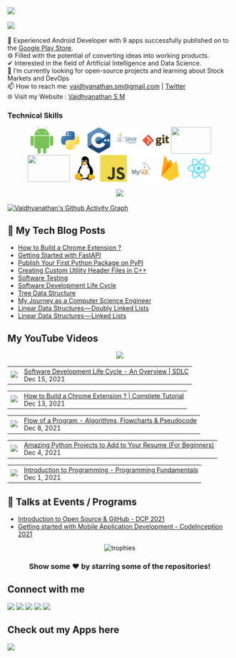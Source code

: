 <!--
**smv1999/smv1999** is a ✨ _special_ ✨ repository because its `README.md` (this file) appears on your GitHub profile.
-->

 <a href="http://vaidhyanathansm.netlify.app/"><img src="https://raw.githubusercontent.com/smv1999/smv1999/master/title_banner.png" /></a>

![](https://komarev.com/ghpvc/?username=smv1999) <br>

📱 Experienced Android Developer with 9 apps successfully published on to the [Google Play Store](https://play.google.com/store/apps/dev?id=6670598499208527718).\
⚙️ Filled with the potential of converting ideas into working products.\
✔ Interested in the field of Artificial Intelligence and Data Science.\
🔭 I’m currently looking for open-source projects and learning about Stock Markets and DevOps\
📫 How to reach me: vaidhyanathan.sm@gmail.com | [Twitter](https://twitter.com/itssmv1999)\
🌐 Visit my Website : <a href="http://vaidhyanathansm.netlify.app/">Vaidhyanathan S M</a>

### Technical Skills

<p align="center">
 <img height="60" width="60" src="https://raw.githubusercontent.com/github/explore/80688e429a7d4ef2fca1e82350fe8e3517d3494d/topics/android/android.png" />
 <img height="60" width="60" src="https://raw.githubusercontent.com/github/explore/80688e429a7d4ef2fca1e82350fe8e3517d3494d/topics/python/python.png" />
 <img height="60" width="60" src="https://raw.githubusercontent.com/github/explore/80688e429a7d4ef2fca1e82350fe8e3517d3494d/topics/cpp/cpp.png" />
 <img height="60" width="60" src="https://raw.githubusercontent.com/github/explore/80688e429a7d4ef2fca1e82350fe8e3517d3494d/topics/java/java.png" />
 <img height="60" width="60" src="https://raw.githubusercontent.com/github/explore/80688e429a7d4ef2fca1e82350fe8e3517d3494d/topics/git/git.png" />
 <img height="60" width="90" src="https://raw.githubusercontent.com/smv1999/smv1999/master/flask.png" />
 <img height="60" width="95" src="https://raw.githubusercontent.com/flutter/website/master/src/_assets/image/flutter-lockup-bg.jpg" />
 <img height="60" width="60" src="https://raw.githubusercontent.com/github/explore/80688e429a7d4ef2fca1e82350fe8e3517d3494d/topics/linux/linux.png" />
 <img height="60" width="60" src="https://raw.githubusercontent.com/github/explore/80688e429a7d4ef2fca1e82350fe8e3517d3494d/topics/javascript/javascript.png" />
 <img height="60" width="60" src="https://raw.githubusercontent.com/github/explore/80688e429a7d4ef2fca1e82350fe8e3517d3494d/topics/mysql/mysql.png" />
 <img height="60" width="60" src="https://raw.githubusercontent.com/github/explore/80688e429a7d4ef2fca1e82350fe8e3517d3494d/topics/firebase/firebase.png" /> 
 <img height="60" width="60" src="https://raw.githubusercontent.com/github/explore/80688e429a7d4ef2fca1e82350fe8e3517d3494d/topics/react/react.png" /> 
 </p>

<p align=center>
 <img src="https://github-readme-stats.vercel.app/api?username=smv1999&show_icons=true&theme=tokyonight&count_private=true" />
</p>

[![Vaidhyanathan's Github Activity Graph](https://activity-graph.herokuapp.com/graph?username=smv1999&theme=react-dark&hide_border=true&area=true)](https://git.io/smv1999)

## 📝 My Tech Blog Posts
<!-- BLOG-POST-LIST:START -->
- [How to Build a Chrome Extension ?](https://medium.com/theleanprogrammer/how-to-build-a-chrome-extension-b13582281c61?source=rss-c38e7450a841------2)
- [Getting Started with FastAPI](https://medium.com/nerd-for-tech/getting-started-with-fastapi-cc005fb818d2?source=rss-c38e7450a841------2)
- [Publish Your First Python Package on PyPI](https://medium.com/theleanprogrammer/publish-your-first-python-package-on-pypi-3079d409792f?source=rss-c38e7450a841------2)
- [Creating Custom Utility Header Files in C++](https://medium.com/theleanprogrammer/creating-custom-utility-header-files-in-c-b72a05fa05ef?source=rss-c38e7450a841------2)
- [Software Testing](https://medium.com/nerd-for-tech/software-testing-74d197498082?source=rss-c38e7450a841------2)
- [Software Development Life Cycle](https://medium.com/nerd-for-tech/software-development-life-cycle-cde7f069d5f3?source=rss-c38e7450a841------2)
- [Tree Data Structure](https://medium.com/nerd-for-tech/tree-data-structure-ce938cf157e?source=rss-c38e7450a841------2)
- [My Journey as a Computer Science Engineer](https://medium.com/fnplus/my-journey-as-a-computer-science-engineer-79348d3b6a22?source=rss-c38e7450a841------2)
- [Linear Data Structures — Doubly Linked Lists](https://medium.com/theleanprogrammer/linear-data-structures-doubly-linked-lists-4d50d68435b0?source=rss-c38e7450a841------2)
- [Linear Data Structures — Linked Lists](https://medium.com/theleanprogrammer/linear-data-structures-linked-lists-726fd0718a0?source=rss-c38e7450a841------2)
<!-- BLOG-POST-LIST:END -->

## My YouTube Videos

<div align="center">

[<img src="https://img.shields.io/badge/-Subscribe-red?style=for-the-badge&logo=youtube&logoColor=white"/>](https://www.youtube.com/channel/UCqwT9BQSrMA3ZHcyAHtzqwA?sub_confirmation=1)

</div>

<!-- YOUTUBE:START --><table><tr><td><a href="https://www.youtube.com/watch?v=rwWhuK8RYxI"><img width="140px" src="https://i.ytimg.com/vi/rwWhuK8RYxI/mqdefault.jpg"></a></td>
<td><a href="https://www.youtube.com/watch?v=rwWhuK8RYxI">Software Development Life Cycle - An Overview | SDLC</a><br/>Dec 15, 2021</td></tr></table>
<table><tr><td><a href="https://www.youtube.com/watch?v=4Zc7FdHAZtg"><img width="140px" src="https://i.ytimg.com/vi/4Zc7FdHAZtg/mqdefault.jpg"></a></td>
<td><a href="https://www.youtube.com/watch?v=4Zc7FdHAZtg">How to Build a Chrome Extension ? | Complete Tutorial</a><br/>Dec 13, 2021</td></tr></table>
<table><tr><td><a href="https://www.youtube.com/watch?v=-I7CKkIBM_g"><img width="140px" src="https://i.ytimg.com/vi/-I7CKkIBM_g/mqdefault.jpg"></a></td>
<td><a href="https://www.youtube.com/watch?v=-I7CKkIBM_g">Flow of a Program - Algorithms, Flowcharts &amp; Pseudocode</a><br/>Dec 8, 2021</td></tr></table>
<table><tr><td><a href="https://www.youtube.com/watch?v=hQftFYDqjxg"><img width="140px" src="https://i.ytimg.com/vi/hQftFYDqjxg/mqdefault.jpg"></a></td>
<td><a href="https://www.youtube.com/watch?v=hQftFYDqjxg">Amazing Python Projects to Add to Your Resume &lpar;For Beginners&rpar;</a><br/>Dec 4, 2021</td></tr></table>
<table><tr><td><a href="https://www.youtube.com/watch?v=9xFAiSgww0w"><img width="140px" src="https://i.ytimg.com/vi/9xFAiSgww0w/mqdefault.jpg"></a></td>
<td><a href="https://www.youtube.com/watch?v=9xFAiSgww0w">Introduction to Programming - Programming Fundamentals</a><br/>Dec 1, 2021</td></tr></table>
<!-- YOUTUBE:END -->

## 🎤 Talks at Events / Programs
- [Introduction to Open Source & GitHub - DCP 2021](https://www.youtube.com/watch?v=nYHTN0rwwmw)
- [Getting started with Mobile Application Development - CodeInception 2021](https://www.youtube.com/watch?v=JFXcZfsbsR8)

<p align="center">
<img src="https://github-profile-trophy.vercel.app/?username=smv1999&row=2&column=3&margin-w=8&margin-h=8" alt="trophies" />
</p>

<h3 align="center">
 Show some ❤️ by starring some of the repositories!
</h3>

## Connect with me

[<img src="https://img.shields.io/badge/linkedin-%230077B5.svg?&style=for-the-badge&logo=linkedin&logoColor=white"/>](https://www.linkedin.com/in/vaidhyanathansm/)
[<img src = "https://img.shields.io/badge/instagram-%23E4405F.svg?&style=for-the-badge&logo=instagram&logoColor=white">](https://www.instagram.com/vaidhyanathan.sm/)
[<img src="https://img.shields.io/badge/twitter-%230077B5.svg?&style=for-the-badge&logo=twitter&logoColor=white%22" />](https://twitter.com/itssmv1999)
[<img src="https://img.shields.io/badge/polywork-%23E4405F.svg?&style=for-the-badge&logo=polywork&logoColor=white" />](https://www.polywork.com/smv1999)
[<img src="https://img.shields.io/badge/youtube-%230077B5.svg?&style=for-the-badge&logo=youtube&logoColor=white" />](https://www.youtube.com/channel/UCqwT9BQSrMA3ZHcyAHtzqwA)

## Check out my Apps here

[<img src="https://img.shields.io/badge/google%20play-%230077B5.svg?&style=for-the-badge&logo=google-play&logoColor=white%22" />](https://play.google.com/store/apps/developer?id=Programmers+Gateway)
